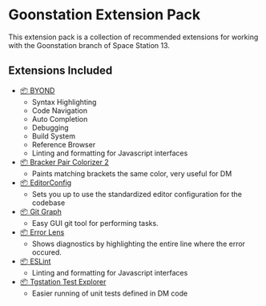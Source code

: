 # Goonstation Extension Pack
This extension pack is a collection of recommended extensions for working with the Goonstation branch of Space Station 13.

## Extensions Included
- [📦 BYOND](https://marketplace.visualstudio.com/items?itemName=ss13.byond)
	- Syntax Highlighting
	- Code Navigation
	- Auto Completion
	- Debugging
	- Build System
	- Reference Browser
  - Linting and formatting for Javascript interfaces
- [📦 Bracker Pair Colorizer 2](https://marketplace.visualstudio.com/items?itemName=CoenraadS.bracket-pair-colorizer-2)
  - Paints matching brackets the same color, very useful for DM
- [📦 EditorConfig](https://marketplace.visualstudio.com/items?itemName=EditorConfig.EditorConfig)
  - Sets you up to use the standardized editor configuration for the codebase
- [📦 Git Graph](https://marketplace.visualstudio.com/items?itemName=mhutchie.git-graph)
  - Easy GUI git tool for performing tasks.
- [📦 Error Lens](https://marketplace.visualstudio.com/items?itemName=usernamehw.errorlens)
  - Shows diagnostics by highlighting the entire line where the error occured.
- [📦 ESLint](https://marketplace.visualstudio.com/items?itemName=dbaeumer.vscode-eslint)
  - Linting and formatting for Javascript interfaces
- [📦 Tgstation Test Explorer](https://marketplace.visualstudio.com/items?itemName=Donkie.vscode-tgstation-test-adapter&ssr=false#overview)
  - Easier running of unit tests defined in DM code
